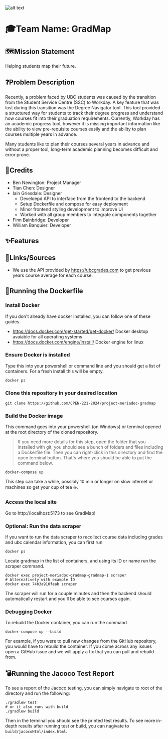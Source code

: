 ![alt text](https://github.com/CPEN-221-2024/project-meriadoc-gradmap/blob/main/images/full_logo.svg)

# **🎓Team Name: GradMap**


## **🗺️Mission Statement**

Helping students map their future.

## **❓Problem Description**

Recently, a problem faced by UBC students was caused by the transition from the Student Service Centre (SSC) to Workday. A key feature that was lost during this transition was the Degree Navigator tool. This tool provided a structured way for students to track their degree progress and understand how courses fit into their graduation requirements. Currently, Workday has an academic progress tool, however it is missing important information like the ability to view pre-requisite courses easily and the ability to plan courses multiple years in advance.

Many students like to plan their courses several years in advance and without a proper tool, long-term academic planning becomes difficult and error prone.


## **🧠Credits** 
- Ben Newington: Project Manager  
- Tian Chen: Designer
- Iain Griesdale: Designer
  -  Develoepd API to interface from the frontend to the backend
  -  Setup Dockerfile and compose for easy deployment
  -  Minor frontend styling development to improve UI
  -  Worked with all group members to integrate components together
- Finn Bainbridge: Developer   
- William Banquier: Developer   

## **✨Features**

## **📄Links/Sources**
- We use the API provided by https://ubcgrades.com to get previous years course average for each course. 

## **🐳Running the Dockerfile**

### Install Docker
If you don't already have docker installed, you can follow one of these guides.
- https://docs.docker.com/get-started/get-docker/ Docker desktop avaiable for all operating systems
- https://docs.docker.com/engine/install/ Docker engine for linux

### Ensure Docker is installed
Type this into your powershell or command line and you should get a list of containers. For a fresh install this will be empty.
```shell
docker ps
```

### Clone this repository in your desired location
```shell
git clone https://github.com/CPEN-221-2024/project-meriadoc-gradmap
```

### Build the Docker image
This command goes into your powershell (on Windows) or terminal opened at the root directory of the cloned repository.
> If you need more details for this step, open the folder that you installed with git, you should see a bunch of folders and files including a Dockerfile file. Then you can right-click in this directory and find the open terminal button. That's where you should be able to put the command below.
```shell
docker-compose up
```
This step can take a while, possibly 10 min or longer on slow internet or machines so get your cup of tea ☕.

### Access the local site
Go to http://localhost:5173 to see GradMap!

### Optional: Run the data scraper
If you want to run the data scraper to recollect course data including grades and ubc calendar information, you can first run 
```shell
docker ps
```
Locate gradmap in the list of containers, and using its ID or name run the scraper command.
```shell
docker exec project-meriadoc-gradmap-gradmap-1 scraper
# Alternatively with example ID
docker exec 74b3a910feab scraper
```
The scraper will run for a couple minutes and then the backend should automatically restart and you'll be able to see courses again.


### Debugging Docker
To rebuild the Docker container, you can run the command
```shell
docker-compose up --build
```
For example, if you were to pull new changes from the GitHub repository, you would have to rebuild the container. If you come across any issues open a GitHub issue and we will apply a fix that you can pull and rebuild from.

## **💣Running the Jacoco Test Report**
To see a report of the Jacoco testing, you can simply navigate to root of the directory and run the following:
```shell
./gradlew test
# or it also runs with build
./gradlew build
```
Then in the terminal you should see the printed test results. To see more in-depth results after running test or build, you can nagivate to `build/jacocoHtml/index.html`.

